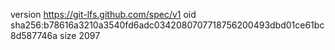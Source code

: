 version https://git-lfs.github.com/spec/v1
oid sha256:b78616a3210a3540fd6adc0342080707718756200493dbd01ce61bc8d587746a
size 2097

